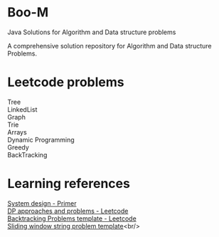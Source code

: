 # Boo-M
Java Solutions for Algorithm and Data structure problems

A comprehensive solution repository for Algorithm and Data structure Problems.

# Leetcode problems

Tree<br/>
LinkedList<br/>
Graph<br/>
Trie<br/>
Arrays<br/>
Dynamic Programming<br/>
Greedy<br/>
BackTracking<br/>


# Learning references
[System design - Primer](https://github.com/donnemartin/system-design-primer) <br/>
[DP approaches and problems - Leetcode](https://leetcode.com/discuss/general-discussion/458695/dynamic-programming-patterns)<br/>
[Backtracking Problems template - Leetcode](https://leetcode.com/problems/subsets/discuss/27281/A-general-approach-to-backtracking-questions-in-Java-(Subsets-Permutations-Combination-Sum-Palindrome-Partitioning))<br/>
[Sliding window string problem template](https://leetcode.com/problems/longest-substring-with-at-most-two-distinct-characters/discuss/49708/Sliding-Window-algorithm-template-to-solve-all-the-Leetcode-substring-search-problem.)<br/>


 
